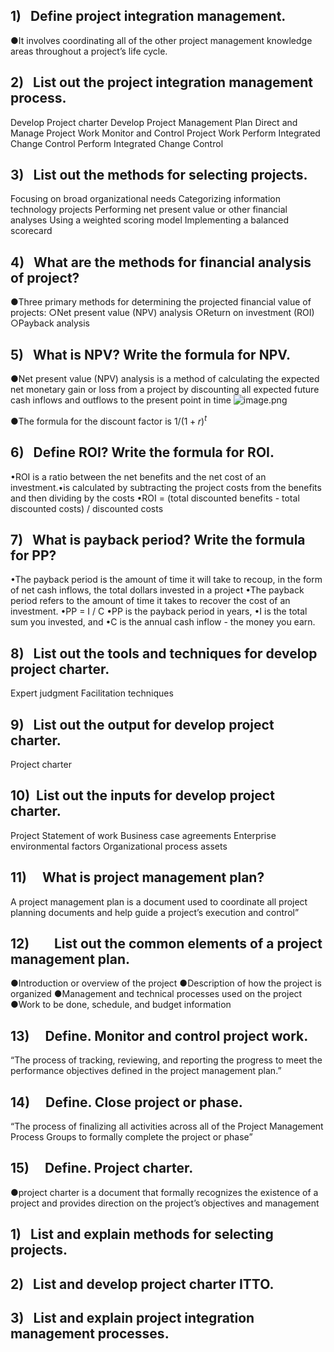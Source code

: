 ## 1)   Define project integration management.
●It involves coordinating all of the other project management knowledge areas throughout a project’s life cycle.
## 2)   List out the project integration management process.
Develop Project charter
Develop Project Management Plan
Direct and Manage Project Work
Monitor and Control Project Work
Perform Integrated Change Control
Perform Integrated Change Control
## 3)   List out the methods for selecting projects.
Focusing on broad organizational needs
Categorizing information technology projects
Performing net present value or other financial analyses
Using a weighted scoring model
Implementing a balanced scorecard
## 4)   What are the methods for financial analysis of project?
●Three primary methods for determining the projected financial value of projects:
○Net present value (NPV) analysis
○Return on investment (ROI)
○Payback analysis
## 5)   What is NPV? Write the formula for NPV.
●Net present value (NPV) analysis is a method of calculating the expected net monetary gain or loss from a project by discounting all expected future cash inflows and outflows to the present point in time
![image.png](https://s2.loli.net/2024/06/14/wjgScP8sRo9i4KV.png)

●The formula for the discount factor is $1/(1+r)^t$
## 6)   Define ROI? Write the formula for ROI.
•ROI is a ratio between the net benefits and the net cost of an investment.•is calculated by subtracting the project costs from the benefits and then dividing by the costs
•ROI = (total discounted benefits - total discounted costs) / discounted costs
## 7)   What is payback period? Write the formula for PP?
•The payback period is the amount of time it will take to recoup, in the form of net cash inflows, the total dollars invested in a project
•The payback period refers to the amount of time it takes to recover the cost of an investment.
•PP = I / C
•PP is the payback period in years,
•I is the total sum you invested, and
•C is the annual cash inflow - the money you earn.
## 8)   List out the tools and techniques for develop project charter.
Expert judgment
Facilitation techniques
## 9)   List out the output for develop project charter.
Project charter
## 10)  List out the inputs for develop project charter.
Project Statement of work
Business case
agreements
Enterprise environmental factors
Organizational process assets
## 11)     What is project management plan?
A project management plan is a document used to coordinate all project planning documents and help guide a project’s execution and control”
## 12)        List out the common elements of a project management plan.
●Introduction or overview of the project
●Description of how the project is organized
●Management and technical processes used on the project
●Work to be done, schedule, and budget information
## 13)     Define. Monitor and control project work.
“The process of tracking, reviewing, and reporting the progress to meet the performance objectives defined in the project management plan.”
## 14)     Define. Close project or phase.
“The process of finalizing all activities across all of the Project Management Process Groups to formally complete the project or phase”
## 15)     Define. Project charter.
●project charter is a document that formally recognizes the existence of a project and provides direction on the project’s objectives and management

## 1)   List and explain methods for selecting projects.

## 2)   List and develop project charter ITTO.
## 3)   List and explain project integration management processes.